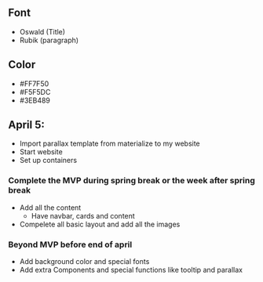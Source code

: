 ## Font
* Oswald (Title)
* Rubik (paragraph)

## Color
* #FF7F50
* #F5F5DC
* #3EB489



## April 5:
* Import parallax template from materialize to my website
* Start website
* Set up containers

### Complete the MVP during spring break or the week after spring break
* Add all the content
  * Have navbar, cards and content
* Compelete all basic layout and add all the images

### Beyond MVP before end of april
* Add background color and special fonts
* Add extra Components and special functions like tooltip and parallax